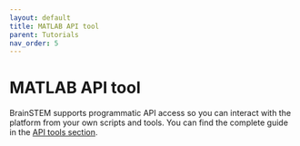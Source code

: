 ```yaml
---
layout: default
title: MATLAB API tool
parent: Tutorials
nav_order: 5
---
```

# MATLAB API tool

BrainSTEM supports programmatic API access so you can interact with the platform from your own scripts and tools. You can find the complete guide in the [API tools section]({{"/api-tools/matlab-api-tool/"|absolute_url}}).
